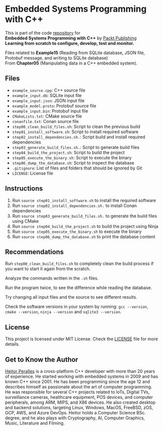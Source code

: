 # Embedded Systems Programming with C++

This is part of the code [repository](https://github.com/PacktPublishing/Embedded-Systems-Programming-with-Cxx) for<br>
**Embedded Systems Programming with C++** by [Packt Publishing](https://www.packtpub.com/)<br>
**Learning from scratch to configure, develop, test and monitor.**

Files related to **Example15** (Reading from SQLite database, JSON file, Protobuf message, and writing to SQLite database)
<br>From **Chapter05** (Manipulating data in a C++ embedded system).

## Files

* `example_source.cpp`: C++ source file
* `example_input.db`: SQLite input file
* `example_input.json`: JSON input file
* `example_model.proto`: Protobuf source file
* `example_input.bin`: Protobuf input file
* `CMakeLists.txt`: CMake source file
* `conanfile.txt`: Conan source file
* `step00_clean_build_files.sh`: Script to clean the previous build
* `step01_install_software.sh`: Script to install required software
* `step02_install_dependencies.sh.`: Script build and install required dependencies
* `step03_generate_build_files.sh.`: Script to generate build files
* `step04_build_the_project.sh`: Script to build the project
* `step05_execute_the_binary.sh`: Script to execute the binary
* `step06_dump_the_database.sh`: Script to inspect the database
* `.gitignore`: List of files and folders that should be ignored by Git
* `LICENSE`: License file

## Instructions

1. Run `source step01_install_software.sh` to install the required software
2. Run `source step02_install_dependencies.sh.` to install Conan dependencies
3. Run `source step03_generate_build_files.sh.` to generate the build files using CMake
4. Run `source step04_build_the_project.sh` to build the project using Ninja
5. Run `source step05_execute_the_binary.sh` to execute the binary
6. Run `source step06_dump_the_database.sh` to print the database content

## Recommendations

Run `step00_clean_build_files.sh` to completely clean the build process if you want to start it again from the scratch.

Analyze the commands written in the `.sh` files.

Run the program twice, to see the difference while reading the database.

Try changing all input files and the source to see different results.

Check the software versions in your system by running: `gcc --version`, `cmake --version`, `ninja --version` and `sqlite3 --version`.

## License

This project is licensed under MIT License. Check the [LICENSE](LICENSE) file for more details.

## Get to Know the Author

[Heitor Peralles](mailto:heitorgp@gmail.com) is a cross-platform C++ developer with more than 20 years of experience. He started working with embedded systems in 2009 and has known C++ since 2001. He has been programming since the age 12 and describes himself as passionate about the art of computer programming. He was responsible for several C++ projects related to IoTs, Digital TVs, surveillance cameras, healthcare equipment, POS devices, and computer peripherals, among ARM, MIPS, and X86 devices. He also created desktop and backend solutions, targeting Linux, Windows, MacOS, FreeBSD, zOS, GCP, AWS, and Azure DevOps. Heitor holds a Computer Science BSc. degree, and he also plays with Cryptography, AI, Computer Graphics, Music, Literature and Filming.
